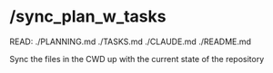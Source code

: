 # /sync_plan_w_tasks

READ:
    ./PLANNING.md
    ./TASKS.md
    ./CLAUDE.md
    ./README.md

Sync the files in the CWD up with the current state of the repository
